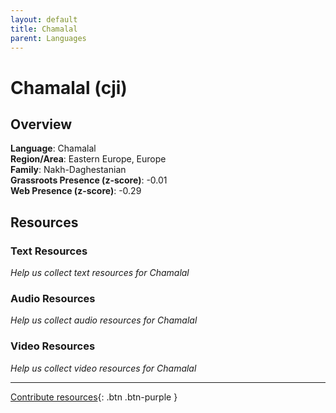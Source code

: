 ```yaml
---
layout: default
title: Chamalal
parent: Languages
---
```


# Chamalal (cji)

## Overview

**Language**: Chamalal  
**Region/Area**: Eastern Europe, Europe  
**Family**: Nakh-Daghestanian  
**Grassroots Presence (z-score)**: -0.01  
**Web Presence (z-score)**: -0.29  

## Resources

### Text Resources
*Help us collect text resources for Chamalal*

### Audio Resources
*Help us collect audio resources for Chamalal*

### Video Resources
*Help us collect video resources for Chamalal*

---

[Contribute resources](https://forms.office.com/e/1SfLJx3u1r){: .btn .btn-purple }

